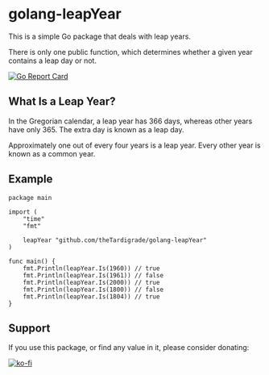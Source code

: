 # golang-leapYear

This is a simple Go package that deals with leap years.

There is only one public function, which determines whether a given year contains a leap day or not. 

[![Go Report Card](https://goreportcard.com/badge/github.com/theTardigrade/golang-leapYear)](https://goreportcard.com/report/github.com/theTardigrade/golang-leapYear)

## What Is a Leap Year?

In the Gregorian calendar, a leap year has 366 days, whereas other years have only 365. The extra day is known as a leap day.

Approximately one out of every four years is a leap year. Every other year is known as a common year.

## Example

```golang
package main

import (
	"time"
	"fmt"

	leapYear "github.com/theTardigrade/golang-leapYear"
)

func main() {
	fmt.Println(leapYear.Is(1960)) // true
	fmt.Println(leapYear.Is(1961)) // false
	fmt.Println(leapYear.Is(2000)) // true
	fmt.Println(leapYear.Is(1800)) // false
	fmt.Println(leapYear.Is(1804)) // true
}
```

## Support

If you use this package, or find any value in it, please consider donating:

[![ko-fi](https://ko-fi.com/img/githubbutton_sm.svg)](https://ko-fi.com/S6S2EIRL0)